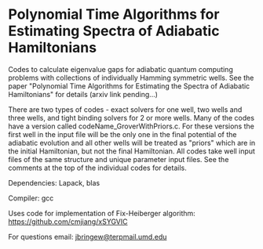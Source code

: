 # Polynomial Time Algorithms for Estimating Spectra of Adiabatic Hamiltonians
Codes to calculate eigenvalue gaps for adiabatic quantum computing problems with collections of individually Hamming symmetric wells. See the paper "Polynomial Time Algorithms for Estimating the Spectra of Adiabatic Hamiltonians" for details (arxiv link pending...)  

There are two types of codes - exact solvers for one well, two wells and three wells, and tight binding solvers for 2 or more wells. Many of the codes have a version called codeName_GroverWithPriors.c. For these versions the first well in the input file will be the only one in the final potential of the adiabatic evolution and all other wells will be treated as "priors" which are in the initial Hamiltonian, but not the final Hamiltonian.  All codes take well input files of the same structure and unique parameter input files. See the comments at the top of the individual codes for details.  

Dependencies: Lapack, blas  

Compiler: gcc 

Uses code for implementation of Fix-Heiberger algorithm: https://github.com/cmjiang/xSYGVIC

For questions email: jbringew@terpmail.umd.edu
